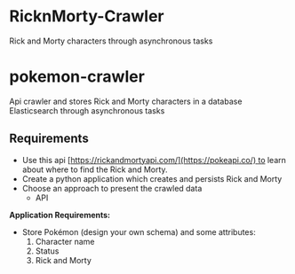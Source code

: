 # RicknMorty-Crawler
Rick and Morty characters through asynchronous tasks

# pokemon-crawler
Api crawler and stores Rick and Morty characters in a database Elasticsearch through asynchronous tasks

## **Requirements**

- Use this api [https://rickandmortyapi.com/](https://pokeapi.co/) to learn about where to find the Rick and Morty.
- Create a python application which creates and persists Rick and Morty
- Choose an approach to present the crawled data
    - API

**Application Requirements:**

- Store Pokémon (design your own schema) and some attributes:
    1. Character name
    2. Status
    3. Rick and Morty
